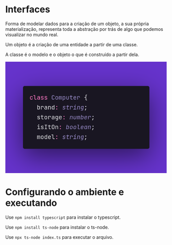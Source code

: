 # Interfaces

Forma de modelar dados para a criação de um objeto, a sua própria materialização, representa toda a abstração por trás de algo que podemos visualizar no mundo real.

Um objeto é a criação de uma entidade a partir de uma classe.

A classe é o modelo e o objeto  o que é construído a partir dela.

<div>
  <img src="./class.png" alt="Exemplo de uma classe" />
</div>

# Configurando o ambiente e executando

Use `npm install typescript` para instalar o typescript.

Use `npm install ts-node` para instalar o ts-node.

Use `npx ts-node index.ts` para executar o arquivo.